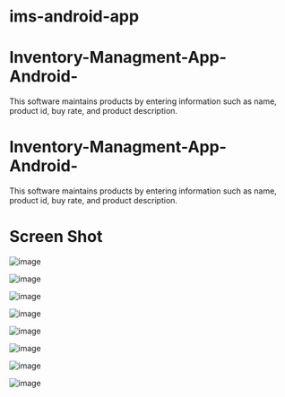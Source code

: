 # ims-android-app
# Inventory-Managment-App-Android- 
This software maintains products by entering information such as name, product id, buy rate, and product description. 
# Inventory-Managment-App-Android-
This software maintains products by entering information such as name, product id, buy rate, and product description. 

# Screen Shot
![image](https://github.com/ANIKETH232323/Inventory-Managment-App-Android-/assets/102458123/9e889519-12d4-4b7d-be01-7ad4e8d304ec)

![image](https://github.com/ANIKETH232323/Inventory-Managment-App-Android-/assets/102458123/0b4accf0-ca50-4deb-9daa-e445d75496e8)

![image](https://github.com/ANIKETH232323/Inventory-Managment-App-Android-/assets/102458123/8123c415-8330-47dc-980c-8964499d5245)

![image](https://github.com/ANIKETH232323/Inventory-Managment-App-Android-/assets/102458123/36f53ea0-ecac-4d00-a97e-9320e7580274)

![image](https://github.com/ANIKETH232323/Inventory-Managment-App-Android-/assets/102458123/9fc70a27-2944-4a8c-b59a-f2aeaa4be17e)

![image](https://github.com/ANIKETH232323/Inventory-Managment-App-Android-/assets/102458123/7b016e83-8408-4221-aabd-1d546547959d)

![image](https://github.com/ANIKETH232323/Inventory-Managment-App-Android-/assets/102458123/89aa75dd-c26f-40a6-a5c1-2263bf7f4878)

![image](https://github.com/ANIKETH232323/Inventory-Managment-App-Android-/assets/102458123/d09cc953-7566-4362-8538-09213b5e8672)
